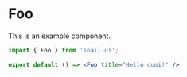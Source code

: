 # Foo

This is an example component.

```jsx
import { Foo } from 'snail-ui';

export default () => <Foo title="Hello dumi!" />
```
